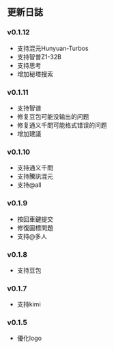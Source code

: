 ## 更新日誌

### v0.1.12

* 支持混元Hunyuan-Turbos
* 支持智普Z1-32B
* 支持思考
* 增加秘塔搜索

### v0.1.11

* 支持智谱
* 修复豆包可能没输出的问题
* 修复通义千問可能格式错误的问题
* 增加建議

### v0.1.10

* 支持通义千問
* 支持騰訊混元
* 支持@all

### v0.1.9

* 按回車鍵提交
* 修復圖標問題
* 支持@多人

### v0.1.8

* 支持豆包

### v0.1.7

* 支持kimi

### v0.1.5

* 優化logo
